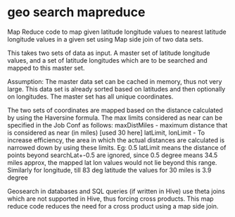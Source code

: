 # geo search mapreduce
Map Reduce code to map given latitude longitude values to nearest latitude longitude values in a given set using Map side join of two data sets.

This takes two sets of data as input. A master set of latitude longitude values, and a set of latitude longitudes which are to be searched and mapped to this master set.

Assumption: The master data set can be cached in memory, thus not very large. This data set is already sorted based on latitudes and then optionally on longitudes.
The master set has all unique coordinates.

The two sets of coordinates are mapped based on the distance calculated by using the Haversine formula. The max limits considered as near can be specified in the Job Conf as follows:
maxDistMiles - maximum distance that is considered as near (in miles) [used 30 here]
latLimit, lonLimit - To increase efficiency, the area in which the actual distances are calculated is narrowed down by using these limits. Eg: 0.5 latLimit means the distance of points beyond searchLat+-0.5 are ignored, since 0.5 degree means 34.5 miles approx, the mapped lat lon values would not lie beyond this range. Similarly for longitude, till 83 deg latitude the values for 30 miles is 3.9 degree


Geosearch in databases and SQL queries (if written in Hive) use theta joins which are not supported in Hive, thus forcing cross products. This map reduce code reduces the need for a cross product using a map side join.

